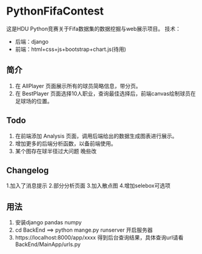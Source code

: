 # PythonFifaContest
这是HDU Python竞赛关于Fifa数据集的数据挖掘与web展示项目。
技术：
- 后端：django
- 前端：html+css+js+bootstrap+chart.js(待用)

## 简介
1. 在 AllPlayer 页面展示所有的球员简略信息，带分页。
2. 在 BestPlayer 页面选择10人职业，查询最佳选择后，前端canvas绘制球员在足球场的位置。

## Todo
1. 在前端添加 Analysis 页面，调用后端给出的数据生成图表进行展示。
2. 增加更多的后端分析函数，以备前端使用。
3. 某个图存在球半径过大问题 晚些改

##  Changelog

1.加入了消息提示
2.部分分析页面
3.加入散点图
4.增加selebox可选项

## 用法
1. 安装django pandas numpy
2. cd BackEnd ==> python mange.py runserver 开启服务器
3. https://localhost:8000/app/xxxx 得到后台查询结果，具体查询url请看 BackEnd/MainApp/urls.py